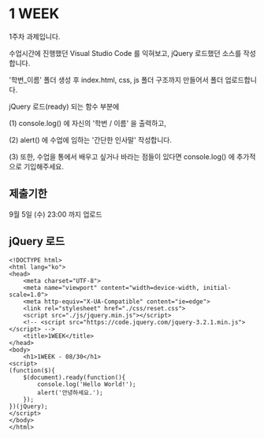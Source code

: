 # 1 WEEK

1주차 과제입니다.

수업시간에 진행했던 Visual Studio Code 를 익혀보고, jQuery 로드했던 소스를 작성합니다.

'학번_이름' 폴더 생성 후 index.html, css, js 폴더 구조까지 만들어서 폴더 업로드합니다.

jQuery 로드(ready) 되는 함수 부분에 

(1) console.log() 에 자신의 '학번 / 이름' 을 출력하고,

(2) alert() 에 수업에 임하는 '간단한 인사말' 작성합니다.

(3) 또한, 수업을 통에서 배우고 싶거나 바라는 점들이 있다면 console.log() 에 추가적으로 기입해주세요.

## 제출기한

9월 5일 (수) 23:00 까지 업로드

## jQuery 로드

```
<!DOCTYPE html>
<html lang="ko">
<head>
    <meta charset="UTF-8">
    <meta name="viewport" content="width=device-width, initial-scale=1.0">
    <meta http-equiv="X-UA-Compatible" content="ie=edge">
    <link rel="stylesheet" href="./css/reset.css">
    <script src="./js/jquery.min.js"></script>
    <!-- <script src="https://code.jquery.com/jquery-3.2.1.min.js"></script> -->
    <title>1WEEK</title>
</head>
<body>
    <h1>1WEEK - 08/30</h1>
<script>
(function($){
    $(document).ready(function(){
        console.log('Hello World!');
        alert('안녕하세요.');
    });
})(jQuery);
</script>
</body>
</html>
```